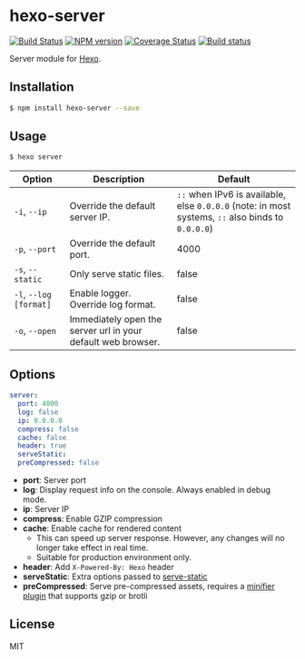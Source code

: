 # hexo-server

[![Build Status](https://travis-ci.org/hexojs/hexo-server.svg?branch=master)](https://travis-ci.org/hexojs/hexo-server)
[![NPM version](https://badge.fury.io/js/hexo-server.svg)](https://www.npmjs.com/package/hexo-server)
[![Coverage Status](https://img.shields.io/coveralls/hexojs/hexo-server.svg)](https://coveralls.io/r/hexojs/hexo-server?branch=master)
[![Build status](https://ci.appveyor.com/api/projects/status/ycbw8t7w3kjju0tv/branch/master?svg=true)](https://ci.appveyor.com/project/tommy351/hexo-server/branch/master)

Server module for [Hexo].

## Installation

``` bash
$ npm install hexo-server --save
```

## Usage

``` bash
$ hexo server
```

Option | Description | Default
--- | --- | ---
`-i`, `--ip` | Override the default server IP. | `::` when IPv6 is available, else `0.0.0.0` (note: in most systems, `::` also binds to `0.0.0.0`)
`-p`, `--port` | Override the default port. | 4000
`-s`, `--static` | Only serve static files. | false
`-l`, `--log [format]` | Enable logger. Override log format. | false
`-o`, `--open` | Immediately open the server url in your default web browser. | false

## Options

``` yaml
server:
  port: 4000
  log: false
  ip: 0.0.0.0
  compress: false
  cache: false
  header: true
  serveStatic:
  preCompressed: false
```

- **port**: Server port
- **log**: Display request info on the console. Always enabled in debug mode.
- **ip**: Server IP
- **compress**: Enable GZIP compression
- **cache**: Enable cache for rendered content
  - This can speed up server response. However, any changes will no longer take effect in real time.
  - Suitable for production environment only.
- **header**: Add `X-Powered-By: Hexo` header
- **serveStatic**: Extra options passed to [serve-static](https://github.com/expressjs/serve-static#options)
- **preCompressed**: Serve pre-compressed assets, requires a [minifier plugin](https://hexo.io/plugins/) that supports gzip or brotli

## License

MIT

[Hexo]: http://hexo.io/

